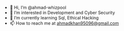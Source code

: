- 👋 Hi, I’m @ahmad-whizpool
- 👀 I’m interested in Development and Cyber Security
- 🌱 I’m currently learning Sql, Ethical Hacking
- 📫 How to reach me at ahmadkhan95096@gmail.com

<!---
ahmad-whizpool/ahmad-whizpool is a ✨ special ✨ repository because its `README.md` (this file) appears on your GitHub profile.
You can click the Preview link to take a look at your changes.
--->

